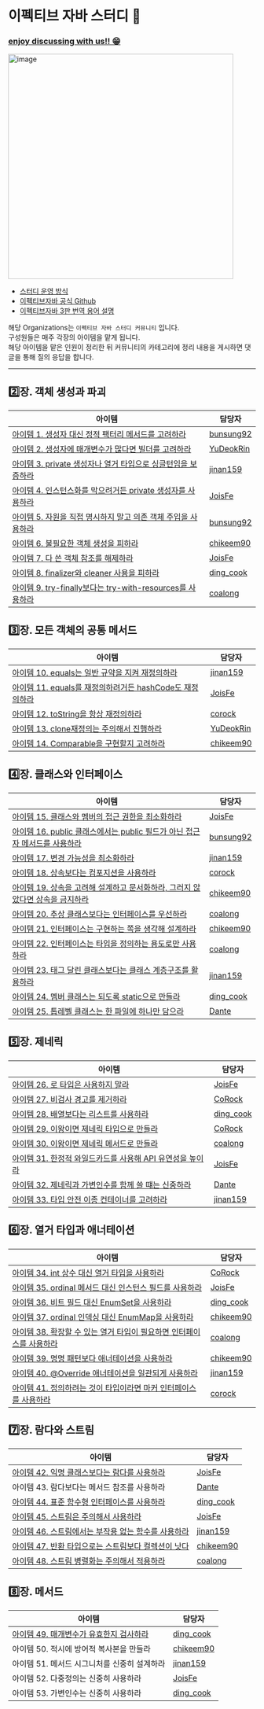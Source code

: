 # 이펙티브 자바 스터디 📝

### [enjoy discussing with us!! 😁](https://github.com/orgs/Study-2-Effective-Java/discussions)

<img width="458" alt="image" src="https://user-images.githubusercontent.com/53285909/207071799-fa8bf91e-6b77-44af-b384-3b035272fae7.png">

- [스터디 운영 방식](https://github.com/Study-2-Effective-Java/Effective-Java/discussions/1)
- [이펙티브자바 공식 Github](https://github.com/WegraLee/effective-java-3e-source-code)
- [이펙티브자바 3판 번역 용어 설명](https://docs.google.com/document/d/1Nw-_FJKre9x7Uy6DZ0NuAFyYUCjBPCpINxqrP0JFuXk/edit)

해당 Organizations는 `이펙티브 자바 스터디 커뮤니티` 입니다.   
구성원들은 매주 각장의 아이템을 맡게 됩니다.   
해당 아이템을 맡은 인원이 정리한 뒤 커뮤니티의 카테고리에 정리 내용을 게시하면 댓글을 통해 질의 응답을 합니다.

---

## 2️⃣장. 객체 생성과 파괴

| 아이템 | 담당자 |
| --- | --- |
| [아이템 1. 생성자 대신 정적 팩터리 메서드를 고려하라](https://github.com/orgs/Study-2-Effective-Java/discussions/17) | [bunsung92](https://github.com/bunsung92) |
| [아이템 2. 생성자에 매개변수가 많다면 빌더를 고려하라](https://github.com/orgs/Study-2-Effective-Java/discussions/21) | [YuDeokRin](https://github.com/YuDeokRin) |
| [아이템 3. private 생성자나 열거 타입으로 싱글턴임을 보증하라](https://github.com/orgs/Study-2-Effective-Java/discussions/12) | [jinan159](https://github.com/jinan159) |
| [아이템 4. 인스턴스화를 막으려거든 private 생성자를 사용하라](https://github.com/orgs/Study-2-Effective-Java/discussions/14) | [JoisFe](https://github.com/JoisFe) |
| [아이템 5. 자원을 직접 명시하지 말고 의존 객체 주입을 사용하라](https://github.com/orgs/Study-2-Effective-Java/discussions/18) | [bunsung92](https://github.com/bunsung92) |
| [아이템 6. 불필요한 객체 생성을 피하라](https://github.com/orgs/Study-2-Effective-Java/discussions/11) | [chikeem90](https://github.com/chikeem90) |
| [아이템 7. 다 쓴 객체 참조를 해제하라](https://github.com/orgs/Study-2-Effective-Java/discussions/15) | [JoisFe](https://github.com/JoisFe) |
| [아이템 8. finalizer와 cleaner 사용을 피하라](https://github.com/orgs/Study-2-Effective-Java/discussions/22) | [ding_cook](https://github.com/bunsung92) |
| [아이템 9. try-finally보다는 try-with-resources를 사용하라](https://github.com/orgs/Study-2-Effective-Java/discussions/28) | [coalong](https://github.com/coalong) |

## 3️⃣장. 모든 객체의 공통 메서드

| 아이템 | 담당자 |
| --- | --- |
| [아이템 10. equals는 일반 규약을 지켜 재정의하라](https://github.com/orgs/Study-2-Effective-Java/discussions/26) | [jinan159](https://github.com/jinan159) |
| [아이템 11. equals를 재정의하려거든 hashCode도 재정의하라](https://github.com/orgs/Study-2-Effective-Java/discussions/23) | [JoisFe](https://github.com/JoisFe) |
| [아이템 12. toString을 항상 재정의하라](https://github.com/orgs/Study-2-Effective-Java/discussions/32) | [corock](https://github.com/corock) | 
| [아이템 13. clone재정의는 주의해서 진행하라](https://github.com/orgs/Study-2-Effective-Java/discussions/42) | [YuDeokRin](https://github.com/YuDeokRin) |
| [아이템 14. Comparable을 구현할지 고려하라](https://github.com/orgs/Study-2-Effective-Java/discussions/30) | [chikeem90](https://github.com/chikeem90) |

## 4️⃣장. 클래스와 인터페이스

| 아이템 | 담당자 |
| --- | --- |
| [아이템 15. 클래스와 멤버의 접근 권한을 최소화하라](https://github.com/orgs/Study-2-Effective-Java/discussions/41) | [JoisFe](https://github.com/JoisFe) |
| [아이템 16. public 클래스에서는 public 필드가 아닌 접근자 메서드를 사용하라](https://github.com/orgs/Study-2-Effective-Java/discussions/39) | [bunsung92](https://github.com/bunsung92) |
| [아이템 17. 변경 가능성을 최소화하라](https://github.com/orgs/Study-2-Effective-Java/discussions/37) | [jinan159](https://github.com/jinan159) |
| [아이템 18. 상속보다는 컴포지션을 사용하라](https://github.com/orgs/Study-2-Effective-Java/discussions/38) | [corock](https://github.com/corock) | 
| [아이템 19. 상속을 고려해 설계하고 문서화하라, 그러지 않았다면 상속을 금지하라](https://github.com/orgs/Study-2-Effective-Java/discussions/45) | [chikeem90](https://github.com/chikeem90) |
| [아이템 20. 추상 클래스보다는 인터페이스를 우선하라](https://github.com/orgs/Study-2-Effective-Java/discussions/40) | [coalong](https://github.com/coalong) |
| [아이템 21. 인터페이스는 구현하는 쪽을 생각해 설계하라](https://github.com/orgs/Study-2-Effective-Java/discussions/52)  | [chikeem90](https://github.com/chikeem90) |
| [아이템 22. 인터페이스는 타입을 정의하는 용도로만 사용하라](https://github.com/orgs/Study-2-Effective-Java/discussions/47) | [coalong](https://github.com/coalong) |
| [아이템 23. 태그 달린 클래스보다는 클래스 계층구조를 활용하라](https://github.com/orgs/Study-2-Effective-Java/discussions/53) | [jinan159](https://github.com/jinan159) |
| [아이템 24. 멤버 클래스는 되도록 static으로 만들라](https://github.com/orgs/Study-2-Effective-Java/discussions/48) | [ding_cook](https://github.com/bunsung92) |
| [아이템 25. 톱레벨 클래스는 한 파일에 하나만 담으라](https://github.com/orgs/Study-2-Effective-Java/discussions/51) | [Dante](https://github.com/YuDeokRin) |

## 5️⃣장. 제네릭

| 아이템 | 담당자 |
| --- | --- |
| [아이템 26. 로 타입은 사용하지 말라](https://github.com/orgs/Study-2-Effective-Java/discussions/49) | [JoisFe](https://github.com/JoisFe) |
| [아이템 27. 비검사 경고를 제거하라](https://github.com/orgs/Study-2-Effective-Java/discussions/55) | [CoRock](https://github.com/corock) |
| [아이템 28. 배열보다는 리스트를 사용하라](https://github.com/orgs/Study-2-Effective-Java/discussions/59) | [ding_cook](https://github.com/bunsung92) |
| [아이템 29. 이왕이면 제네릭 타입으로 만들라](https://github.com/orgs/Study-2-Effective-Java/discussions/62) | [CoRock](https://github.com/corock) |
| [아이템 30. 이왕이면 제네릭 메서드로 만들라](https://github.com/orgs/Study-2-Effective-Java/discussions/57) | [coalong](https://github.com/coalong) |
| [아이템 31. 한정적 와일드카드를 사용해 API 유연성을 높이라](https://github.com/orgs/Study-2-Effective-Java/discussions/58) | [JoisFe](https://github.com/JoisFe) |
| [아이템 32. 제네릭과 가변인수를 함께 쓸 떄는 신중하라](https://github.com/orgs/Study-2-Effective-Java/discussions/98) | [Dante](https://github.com/YuDeokRin) |
| [아이템 33. 타입 안전 이종 컨테이너를 고려하라](https://github.com/orgs/Study-2-Effective-Java/discussions/93)  | [jinan159](https://github.com/jinan159) |

## 6️⃣장. 열거 타입과 애너테이션

| 아이템 | 담당자 |
| --- | --- |
| [아이템 34. int 상수 대신 열거 타입을 사용하라](https://github.com/orgs/Study-2-Effective-Java/discussions/97) | [CoRock](https://github.com/corock) |
| [아이템 35. ordinal 메서드 대신 인스턴스 필드를 사용하라](https://github.com/orgs/Study-2-Effective-Java/discussions/94) | [JoisFe](https://github.com/JoisFe) |
| [아이템 36. 비트 필드 대신 EnumSet을 사용하라](https://github.com/orgs/Study-2-Effective-Java/discussions/91) | [ding_cook](https://github.com/bunsung92) |
| [아이템 37. ordinal 인덱싱 대신 EnumMap을 사용하라](https://github.com/orgs/Study-2-Effective-Java/discussions/96) | [chikeem90](https://github.com/chikeem90) |
| [아이템 38. 확장할 수 있는 열거 타입이 필요하면 인터페이스를 사용하라](https://github.com/orgs/Study-2-Effective-Java/discussions/103) | [coalong](https://github.com/coalong) |
| [아이템 39. 명명 패턴보다 애너테이션을 사용하라](https://github.com/orgs/Study-2-Effective-Java/discussions/104)  | [chikeem90](https://github.com/chikeem90) |
| [아이템 40. @Override 애너테이션을 일관되게 사용하라](https://github.com/orgs/Study-2-Effective-Java/discussions/109) | [jinan159](https://github.com/jinan159) |
| [아이템 41. 정의하려는 것이 타입이라면 마커 인터페이스를 사용하라](https://github.com/orgs/Study-2-Effective-Java/discussions/111) | [corock](https://github.com/corock) |

## 7️⃣장. 람다와 스트림

| 아이템 | 담당자 |
| --- | --- |
| [아이템 42. 익명 클래스보다는 람다를 사용하라](https://github.com/orgs/Study-2-Effective-Java/discussions/106) | [JoisFe](https://github.com/JoisFe) |
| 아이템 43. 람다보다는 메서드 참조를 사용하라 | [Dante](https://github.com/YuDeokRin) |
| [아이템 44. 표준 함수형 인터페이스를 사용하라](https://github.com/orgs/Study-2-Effective-Java/discussions/101) | [ding_cook](https://github.com/bunsung92) |
| [아이템 45. 스트림은 주의해서 사용하라](https://github.com/orgs/Study-2-Effective-Java/discussions/116) | [JoisFe](https://github.com/JoisFe) |
| [아이템 46. 스트림에서는 부작용 없는 함수를 사용하라](https://github.com/orgs/Study-2-Effective-Java/discussions/119) | [jinan159](https://github.com/jinan159) |
| [아이템 47. 반환 타입으로는 스트림보다 컬렉션이 낫다](https://github.com/orgs/Study-2-Effective-Java/discussions/118) | [chikeem90](https://github.com/chikeem90) |
| [아이템 48. 스트림 병렬화는 주의해서 적용하라](https://github.com/orgs/Study-2-Effective-Java/discussions/121) | [coalong](https://github.com/coalong) |

## 8️⃣장. 메서드

| 아이템 | 담당자 |
| --- | --- |
| [아이템 49. 매개변수가 유효한지 검사하라](https://github.com/orgs/Study-2-Effective-Java/discussions/114) | [ding_cook](https://github.com/bunsung92) |
| 아이템 50. 적시에 방어적 복사본을 만들라 | [chikeem90](https://github.com/chikeem90)|
| 아이템 51. 메서드 시그니처를 신중히 설계하라 | [jinan159](https://github.com/jinan159) | 
| 아이템 52. 다중정의는 신중히 사용하라 | [JoisFe](https://github.com/JoisFe) | 
| 아이템 53. 가변인수는 신중히 사용하라 | [ding_cook](https://github.com/bunsung92) |
